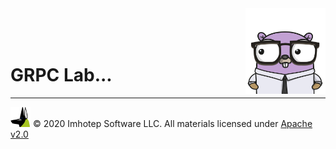 <img src="../assets/gophernand.png" align="right" width="128" height="auto"/>

<br/>
<br/>
<br/>

# GRPC Lab...

---
<img src="../assets/imhotep_logo.png" width="32" height="auto"/> © 2020 Imhotep Software LLC.
All materials licensed under [Apache v2.0](http://www.apache.org/licenses/LICENSE-2.0)
